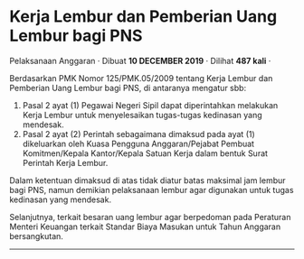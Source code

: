 Kerja Lembur dan Pemberian Uang Lembur bagi PNS
===============================================

Pelaksanaan Anggaran · Dibuat **10 DECEMBER 2019** · Dilihat **487 kali** ·

Berdasarkan PMK Nomor 125/PMK.05/2009 tentang Kerja Lembur dan Pemberian Uang Lembur bagi PNS, di antaranya mengatur sbb: 

1.  Pasal 2 ayat (1) Pegawai Negeri Sipil dapat diperintahkan melakukan Kerja Lembur untuk menyelesaikan tugas-tugas kedinasan yang mendesak.
2.  Pasal 2 ayat (2) Perintah sebagaimana dimaksud pada ayat (1) dikeluarkan oleh Kuasa Pengguna Anggaran/Pejabat Pembuat Komitmen/Kepala Kantor/Kepala Satuan Kerja dalam bentuk Surat Perintah Kerja Lembur.

Dalam ketentuan dimaksud di atas tidak diatur batas maksimal jam lembur bagi PNS, namun demikian pelaksanaan lembur agar digunakan untuk tugas kedinasan yang mendesak.  

Selanjutnya, terkait besaran uang lembur agar berpedoman pada Peraturan Menteri Keuangan terkait Standar Biaya Masukan untuk Tahun Anggaran bersangkutan.  

  
  
  

* * *